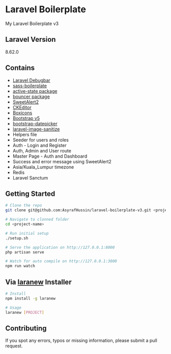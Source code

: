 # Laravel Boilerplate

My Laravel Boilerplate v3

## Laravel Version

8.62.0

## Contains

-   [Laravel Debugbar](https://github.com/barryvdh/laravel-debugbar)
-   [sass-boilerplate](https://github.com/AsyrafHussin/sass-boilerplate)
-   [active-state package](https://github.com/pyaesone17/active-state)
-   [bouncer package](https://github.com/JosephSilber/bouncer)
-   [SweetAlert2](https://sweetalert2.github.io)
-   [CKEditor](https://ckeditor.com)
-   [Boxicons](https://boxicons.com)
-   [Bootstrap v5](https://getbootstrap.com)
-   [bootstrap-datepicker](https://github.com/uxsolutions/bootstrap-datepicker)
-   [laravel-image-sanitize](https://github.com/laravel-at/laravel-image-sanitize)
-   Helpers file
-   Seeder for users and roles
-   Auth - Login and Register
-   Auth, Admin and User route
-   Master Page - Auth and Dashboard
-   Success and error message using SweetAlert2
-   Asia/Kuala_Lumpur timezone
-   Redis
-   Laravel Sanctum

## Getting Started

```bash
# Clone the repo
git clone git@github.com:AsyrafHussin/laravel-boilerplate-v3.git <project-name>

# Navigate to clonned folder
cd <project-name>

# Run initial setup
./setup.sh

# Serve the application on http://127.0.0.1:8000
php artisan serve

# Watch for auto compile on http://127.0.0.1:3000
npm run watch
```

## Via [laranew](https://github.com/AsyrafHussin/laranew) Installer

```bash
# Install
npm install -g laranew

# Usage
laranew [PROJECT]
```

## Contributing

If you spot any errors, typos or missing information, please submit a pull request.
